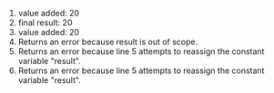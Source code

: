 1. value added:  20
2. final result:  20
3. value added:  20
4. Returns an error because result is out of scope.
5. Returns an error because line 5 attempts to reassign the constant variable "result".
6. Returns an error because line 5 attempts to reassign the constant variable "result".